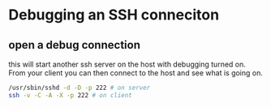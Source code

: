 # Debugging an SSH conneciton

## open a debug connection
this will start another ssh server on the host with debugging turned
on.  From your client you can then connect to the host and 
see what is going on.

```sh
/usr/sbin/sshd -d -D -p 222 # on server
ssh -v -C -A -X -p 222 # on client
```

